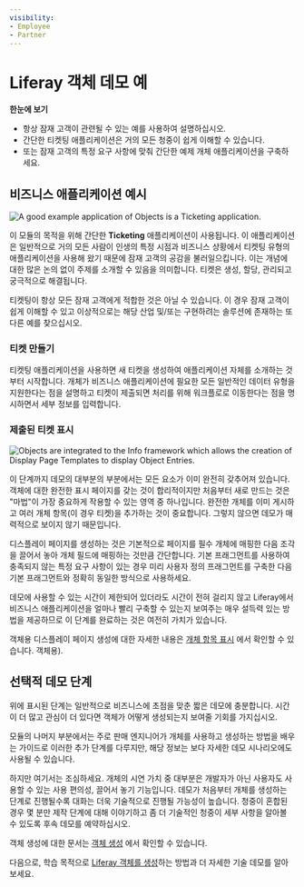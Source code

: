 ```yaml
---
visibility:
- Employee
- Partner
---
```

# Liferay 객체 데모 예

**한눈에 보기**

* 항상 잠재 고객이 관련될 수 있는 예를 사용하여 설명하십시오.
* 간단한 티켓팅 애플리케이션은 거의 모든 청중이 쉽게 이해할 수 있습니다.
* 또는 잠재 고객의 특정 요구 사항에 맞춰 간단한 예제 개체 애플리케이션을 구축하세요.

## 비즈니스 애플리케이션 예시

![A good example application of Objects is a Ticketing application.](./example-object-demo/images/01.png)

이 모듈의 목적을 위해 간단한 **Ticketing** 애플리케이션이 사용됩니다. 이 애플리케이션은 일반적으로 거의 모든 사람이 인생의 특정 시점과 비즈니스 상황에서 티켓팅 유형의 애플리케이션을 사용해 왔기 때문에 잠재 고객의 공감을 불러일으킵니다. 이는 개념에 대한 많은 논의 없이 주제를 소개할 수 있음을 의미합니다. 티켓은 생성, 할당, 관리되고 궁극적으로 해결됩니다.

티켓팅이 항상 모든 잠재 고객에게 적합한 것은 아닐 수 있습니다. 이 경우 잠재 고객이 쉽게 이해할 수 있고 이상적으로는 해당 산업 및/또는 구현하려는 솔루션에 존재하는 또 다른 예를 찾으십시오.

### 티켓 만들기

티켓팅 애플리케이션을 사용하면 새 티켓을 생성하여 애플리케이션 자체를 소개하는 것부터 시작합니다. 개체가 비즈니스 애플리케이션에 필요한 모든 일반적인 데이터 유형을 지원한다는 점을 설명하고 티켓이 제출되면 처리를 위해 워크플로로 이동한다는 점을 명시하면서 세부 정보를 입력합니다.

### 제출된 티켓 표시

![Objects are integrated to the Info framework which allows the creation of Display Page Templates to display Object Entries.](./example-object-demo/images/02.png)

이 단계까지 데모의 대부분의 부분에서는 모든 요소가 이미 완전히 갖추어져 있습니다. 객체에 대한 완전한 표시 페이지를 갖는 것이 합리적이지만 처음부터 새로 만드는 것은 "마법"이 가장 중요하게 작용할 수 있는 영역 중 하나입니다. 완전한 개체를 이미 게시하고 여러 개체 항목(이 경우 티켓)을 추가하는 것이 중요합니다. 그렇지 않으면 데모가 매력적으로 보이지 않기 때문입니다.

디스플레이 페이지를 생성하는 것은 기본적으로 페이지를 필수 개체에 매핑한 다음 조각을 끌어서 놓아 개체 필드에 매핑하는 것만큼 간단합니다. 기본 프래그먼트를 사용하여 충족되지 않는 특정 요구 사항이 있는 경우 미리 사용자 정의 프래그먼트를 구축한 다음 기본 프래그먼트와 정확히 동일한 방식으로 사용하세요.

데모에 사용할 수 있는 시간이 제한되어 있더라도 시간이 전혀 걸리지 않고 Liferay에서 비즈니스 애플리케이션을 얼마나 빨리 구축할 수 있는지 보여주는 매우 설득력 있는 방법을 제공하므로 이 단계를 완료하는 것은 여전히 가치가 있습니다.

객체용 디스플레이 페이지 생성에 대한 자세한 내용은 [개체 항목 표시](https://learn.liferay.com/web/guest/w/dxp/building-applications/objects/displaying-object-entries#creating-display-page-templates-) 에서 확인할 수 있습니다. 객체용).

## 선택적 데모 단계

위에 표시된 단계는 일반적으로 비즈니스에 초점을 맞춘 짧은 데모에 충분합니다. 시간이 더 많고 관심이 더 있다면 객체가 어떻게 생성되는지 보여줄 기회를 가지십시오.

모듈의 나머지 부분에서는 주로 판매 엔지니어가 개체를 사용하고 생성하는 방법을 배우는 가이드로 이러한 추가 단계를 다루지만, 해당 정보는 보다 자세한 데모 시나리오에도 사용될 수 있습니다.

하지만 여기서는 조심하세요. 개체의 시연 가치 중 대부분은 개발자가 아닌 사용자도 사용할 수 있는 사용 편의성, 끌어서 놓기 기능입니다. 데모가 처음부터 개체를 생성하는 단계로 진행될수록 대화는 더욱 기술적으로 진행될 가능성이 높습니다. 청중이 혼합된 경우 몇 분만 제작 단계에 대해 이야기하고 좀 더 기술적인 청중이 세부 사항을 알아볼 수 있도록 후속 데모를 예약하십시오.

객체 생성에 대한 문서는 [객체 생성](https://learn.liferay.com/web/guest/w/dxp/building-applications/objects/creating-and-managing-objects/creating-objects) 에서 확인할 수 있습니다.

다음으로, 학습 목적으로 [Liferay 객체를 생성](./creating-objects.md)하는 방법과 더 자세한 기술 데모를 알아보세요.
